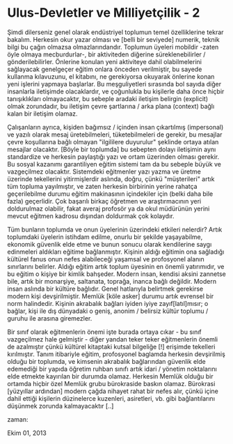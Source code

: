 # Ulus-Devletler ve Milliyetçilik - 2

Şimdi dilerseniz genel olarak endüstriyel toplumun temel özelliklerine tekrar bakalım. Herkesin okur yazar olması ve [belli bir seviyede] numerik, teknik bilgi bu çağın olmazsa olmazlarındandır. Toplumun üyeleri mobildir -zaten öyle olmaya mecburdurlar-, bir aktiviteden diğerine süreklenebilirler / gönderilebilirler. Önlerine konulan yeni aktiviteye dahil olabilmelerini sağlayacak genelgeçer eğitim onlara önceden verilmiştir, bu sayede kullanma kılavuzunu, el kitabını, ne gerekiyorsa okuyarak önlerine konan yeni işlerini yapmaya başlarlar. Bu meşguliyetleri sırasında bol sayıda diğer insanlarla iletişimde olacaklardır, ve çoğunlukla bu kişilerle daha önce hiçbir tanışıklıkları olmayacaktır, bu sebeple aradaki iletişim belirgin (explicit) olmak zorundadır, bu iletişim çevre şartlarına / arka plana (context) bağlı kalan bir iletişim olamaz.

Çalışanların ayrıca, kişiden bağımsız / içinden insan çıkartılmış (impersonal) ve yazılı olarak mesaj üretebilmeleri, tüketebilmeleri de gerekir, bu mesajlar çevre koşullarına bağlı olmayan "ilgililere duyurulur" şeklinde ortaya atılan mesajlar olacaktır. [Böyle bir toplumda] bu sebepten dolayı iletişimin aynı standardize ve herkesin paylaştığı yazı ve ortam üzerinden olması gerekir. Bu sosyal kazanımı garantiliyen eğitim sistemi tam da bu sebeple büyük ve vazgeçilmez olacaktır. Sistemdeki eğitmenler yazı yazma ve üretme üzerinde tekellerini yitirmişlerdir aslında, doğru, çünkü "müşterileri" artık tüm topluma yayılmıştır, ve zaten herkesin birbirinin yerine rahatça geçerilebilme durumu eğitim makinasının içindekiler için (belki daha bile fazla) geçerlidir. Çok başarılı birkaç öğretmen ve araştırmacının yeri doldurulmaz olabilir, fakat averaj profosör ya da okul müdürünün yerini mevcut eğitmen kadrosu dışından doldurmak çok kolaydır.

Tüm bunların toplumda ve onun üyelerinin üzerindeki etkileri nelerdir? Artık toplumdaki üyelerin istihdam edilme, onurlu bir şekilde yaşayabilme, ekonomik güvenlik elde etme ve bunun sonucu olarak kendilerine saygı edinmeleri aldıkları eğitime bağlanmıştır. Kişinin aldığı eğitimin ona sağladığı kültürel fanus onun nefes alabileceği yaşamsal ve profosyonel alanın sınırlarını belirler. Aldığı eğitim artık toplum üyesinin en önemli yatırımıdır, ve bu eğitim o kişiye bir kimlik bahşeder. Modern insan, kendisi aksini zannetse bile, artık bir monarşiye, saltanata, toprağa, inanca bağlı değildir. Modern insan aslında  bir kültüre bağlıdır. Genel hatlarıyla belirtmek gerekirse modern kişi devşirilmiştir. Memlük [köle asker] durumu artık evrensel bir norm halindedir. Kişinin akrabalık bağları iyiden iyiye zayıf[latıl]mısır; o bağlar, kişi ile dış dünyadaki o geniş, anonim / belirsiz kültür toplumu / guruhu ile arasına giremezler.

Bir sınıf olarak eğitmenlerin önemi işte burada ortaya cıkar - bu sınıf vazgeçilmez hale gelmiştir - diğer yandan teker teker eğitmenlerin önemli de azalmıştır çünkü kültürel kitaptaki kutsal bilgeliğe [!] erişimde tekelleri kırılmıştır. Tanım itibariyle eğitim,  profosyonel baglamda herkesin devşirilmiş olduğu bir toplumda, ve kimsenin akrabalık bağlarından güvenlik elde edemediği bir yapıda öğretim ruhban sınıfı artık idari / yönetim noktalarını elde etmekte kayırılan bir durumda olamaz. Herkesin Memlük olduğu bir ortamda hiçbir özel Memlük grubu bürokraside baskın olamaz. Bürokrasi [yüzyıllar ardından] modern çağda nihayet rahat bir nefes alır, çünkü içine dahil ettiği kişilerin düzinelerce kuzenleri, asiretleri, vb. gibi  bağlantılarını düşünmek zorunda kalmayacaktır [..]







zaman:

Ekim 01, 2013










